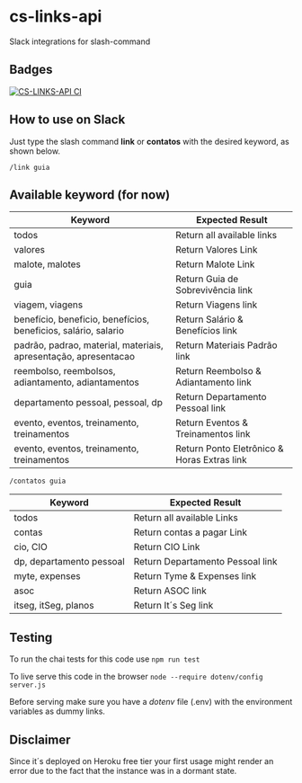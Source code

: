 # cs-links-api

Slack integrations for slash-command

## Badges

[![CS-LINKS-API CI](https://github.com/concretesolutions/cs-links-api/workflows/CS-LINKS-API%20CI/badge.svg)](https://github.com/concretesolutions/cs-links-api/actions?query=workflow%3A%22CS-LINKS-API+CI%22)
## How to use on Slack

Just type the slash command **link** or **contatos** with the desired keyword, as shown below.

`/link guia`

## Available keyword (for now)

| Keyword                                                         | Expected Result                             |
| --------------------------------------------------------------- | ------------------------------------------- |
| todos                                                           | Return all available links                  |
| valores                                                         | Return Valores Link                         |
| malote, malotes                                                 | Return Malote Link                          |
| guia                                                            | Return Guia de Sobrevivência link           |
| viagem, viagens                                                 | Return Viagens link                         |
| benefício, beneficio, benefícios, beneficios, salário, salario  | Return Salário & Benefícios link            |
| padrão, padrao, material, materiais, apresentação, apresentacao | Return Materiais Padrão link                |
| reembolso, reembolsos, adiantamento, adiantamentos              | Return Reembolso & Adiantamento link        |
| departamento pessoal, pessoal, dp                               | Return Departamento Pessoal     link        |
| evento, eventos, treinamento, treinamentos                      | Return Eventos & Treinamentos   link        |
| evento, eventos, treinamento, treinamentos                      | Return Ponto Eletrônico & Horas Extras link |

`/contatos guia`

| Keyword                                                         | Expected Result                             |
| --------------------------------------------------------------- | ------------------------------------------- |
| todos                                                           | Return all available Links                  |
| contas                                                          | Return contas a pagar Link                  |
| cio, CIO                                                        | Return CIO Link                             |
| dp, departamento pessoal                                        | Return Departamento Pessoal link            |
| myte, expenses                                                  | Return Tyme & Expenses link                 |
| asoc                                                            | Return ASOC link                            |
| itseg, itSeg, planos                                            | Return It´s Seg link                        |

## Testing

To run the chai tests for this code use
```npm run test```

To live serve this code in the browser
```node --require dotenv/config server.js```

Before serving make sure you have a _dotenv_ file (.env) with the environment variables as dummy links.

## **Disclaimer**

 Since it´s deployed on Heroku free tier your first usage might render an error due to the fact that the instance was in a dormant state.
